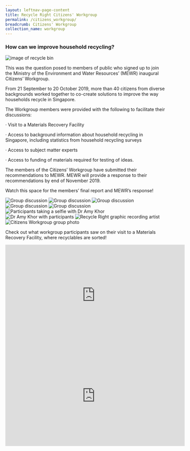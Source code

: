 ```yaml
---
layout: leftnav-page-content
title: Recycle Right Citizens' Workgroup
permalink: /citizens_workgroup/
breadcrumb: Citizens' Workgroup
collection_name: workgroup
---
```



### How can we improve household recycling?

![image of recycle bin](/images/Hm_workgroup.jpg)

This was the question posed to members of public who signed up to join the Ministry of the Environment and Water Resources’ (MEWR) inaugural Citizens’ Workgroup.

From 21 September to 20 October 2019, more than 40 citizens from diverse backgrounds worked together to co-create solutions to improve the way households recycle in Singapore.

The Workgroup members were provided with the following to facilitate their discussions:

·       Visit to a Materials Recovery Facility

·       Access to background information about household recycling in Singapore, including statistics from household recycling surveys

·       Access to subject matter experts

·       Access to funding of materials required for testing of ideas.

The members of the Citizens’ Workgroup have submitted their recommendations to MEWR. MEWR will provide a response to their recommendations by end of November 2019.

Watch this space for the members’ final report and MEWR’s response!

![Group discussion](/images/cw-1.jpg)
![Group discussion](/images/cw-2.jpg)
![Group discussion](/images/cw-3.jpg)
![Group discussion](/images/cw-4.jpg)
![Group discussion](/images/cw-5.jpg)
![Participants taking a selfie with Dr Amy Khor](/images/cw-6.jpg)
![Dr Amy Khor with participants](/images/cw-7.jpg)
![Recycle Right graphic recording artist](/images/cw-8.jpg)
![Citizens Workgroup group photo](/images/cw-9.jpg)

Check out what workgroup participants saw on their visit to a Materials Recovery Facility, where recyclables are sorted!
<div class="bp-youtube">
<iframe width="560" height="315" src="https://www.youtube.com/embed/EGE9Jj_moe0" frameborder="0" allow="accelerometer; autoplay; encrypted-media; gyroscope; picture-in-picture" allowfullscreen></iframe>
</div>


<div class="bp-youtube">
     <iframe width="560" height="315" src="https://www.youtube.com/embed/RuwLkzp_Frs" frameborder="0" allow="accelerometer; autoplay; encrypted-media; gyroscope; picture-in-picture" allowfullscreen></iframe>
</div>
